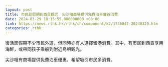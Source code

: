 ```yaml
---
layout: post
title: 市民趁假期到西貢觀光　尖沙咀商場提供免費泊車催谷消費
date: 2024-03-29 18:15:55.000000000 +08:00
link: https://news.rthk.hk/rthk/ch/component/k2/1746847-20240329.htm
categories: rthk
---
```


復活節假期不少市民外遊，但同時亦有人選擇留港消費。其中，有市民到西貢享用海鮮，或帶同孩子乘船到附近島嶼觀光。

尖沙咀有商場提供免費泊車優惠，希望吸引市民多消費。
